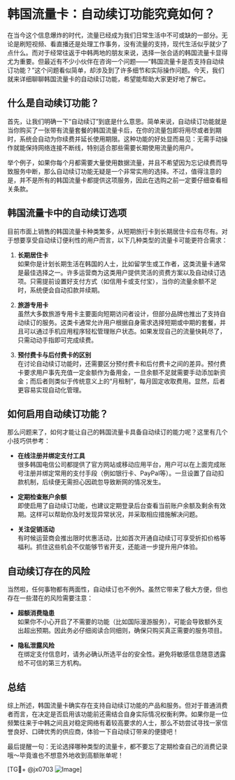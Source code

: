 # 韩国流量卡：自动续订功能究竟如何？

在当今这个信息爆炸的时代，流量已经成为我们日常生活中不可或缺的一部分。无论是刷短视频、看直播还是处理工作事务，没有流量的支持，现代生活似乎就少了点什么。而对于经常往返于中韩两地的朋友来说，选择一张合适的韩国流量卡显得尤为重要。但最近有不少小伙伴在咨询一个问题——“韩国流量卡是否支持自动续订功能？”这个问题看似简单，却涉及到了许多细节和实际操作问题。今天，我们就来详细聊聊韩国流量卡的自动续订功能，希望能帮助大家更好地了解它。

## 什么是自动续订功能？

首先，让我们明确一下“自动续订”到底是什么意思。简单来说，自动续订功能就是当你购买了一张带有流量套餐的韩国流量卡后，在你的流量包即将用尽或者到期时，系统会自动为你续费并延长使用期限。这种功能的好处显而易见：无需手动操作就能保持网络连接不断线，特别适合那些需要长期使用流量的用户。

举个例子，如果你每个月都需要大量使用数据流量，并且不希望因为忘记续费而导致服务中断，那么自动续订功能无疑是一个非常实用的选择。不过，值得注意的是，并不是所有的韩国流量卡都提供这项服务，因此在选购之前一定要仔细查看相关条款。

## 韩国流量卡中的自动续订选项

目前市面上销售的韩国流量卡种类繁多，从短期旅行卡到长期居住卡应有尽有。对于想要享受自动续订便利性的用户而言，以下几种类型的流量卡可能更符合需求：

1. **长期居住卡**  
   如果你是计划长期生活在韩国的人士，比如留学生或工作者，这类流量卡通常是最佳选择之一。许多运营商为这类用户提供灵活的资费方案以及自动续订选项。只需提前设置好支付方式（如信用卡或支付宝），当你的流量余额不足时，系统便会自动扣款并续期。

2. **旅游专用卡**  
   虽然大多数旅游专用卡主要面向短期访问者设计，但部分品牌也推出了支持自动续订的服务。这类卡通常允许用户根据自身需求选择短期或中期的套餐，并且可以通过手机应用程序轻松管理账户状态。如果发现自己的流量快耗尽了，只需动动手指即可完成续费。

3. **预付费卡与后付费卡的区别**  
   在讨论自动续订功能时，还需要区分预付费卡和后付费卡之间的差异。预付费卡要求用户事先充值一定金额作为备用金，一旦余额不足就需要手动添加新资金；而后者则类似于传统意义上的“月租制”，每月固定收取费用。显然，后者更容易实现自动化管理。

## 如何启用自动续订功能？

那么问题来了，如何才能让自己的韩国流量卡具备自动续订的能力呢？这里有几个小技巧供参考：

- **在线注册并绑定支付工具**  
  很多韩国电信公司都提供了官方网站或移动应用平台，用户可以在上面完成账号注册并绑定常用的支付手段（例如银行卡、PayPal等）。一旦设置了自动扣款机制，后续便无需担心因疏忽导致断网的情况发生。

- **定期检查账户余额**  
  即使启用了自动续订功能，也建议定期登录后台查看当前账户余额及剩余有效期。这样可以帮助你及时发现异常状况，并采取相应措施解决问题。

- **关注促销活动**  
  有时候运营商会推出限时优惠活动，比如首次开通自动续订可享受折扣价格等福利。抓住这些机会不仅能够节省开支，还能进一步提升用户体验。

## 自动续订存在的风险

当然啦，任何事物都有两面性，自动续订也不例外。虽然它带来了极大方便，但也存在一些潜在的风险需要注意：

- **超额消费隐患**  
  如果你不小心开启了不需要的功能（比如国际漫游服务），可能会导致额外支出超出预期。因此务必仔细阅读合同细则，确保只购买真正需要的服务项目。

- **隐私泄露风险**  
  在绑定支付信息时，请务必确认所选平台的安全性。避免将敏感信息随意透露给不可信的第三方机构。

## 总结

综上所述，韩国流量卡确实存在支持自动续订功能的产品和服务。但对于普通消费者而言，在决定是否启用该功能前还需结合自身实际情况权衡利弊。如果你是一位频繁往来于中韩之间且对稳定网络有着较高要求的人士，那么不妨尝试寻找一家信誉良好、口碑优秀的供应商，体验一下自动续订带来的便捷吧！

最后提醒一句：无论选择哪种类型的流量卡，都不要忘了定期检查自己的消费记录哦～毕竟谁也不想意外地收到高额账单呢！

[TG💪+ @jx0703 ![Image](https://github.com/user-attachments/assets/dbca1d08-cadb-493c-b0ec-ad6f7a83f270)]
